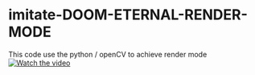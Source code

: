 # imitate-DOOM-ETERNAL-RENDER-MODE

This code use the python / openCV to achieve  render mode
[![Watch the video](https://img.youtube.com/vi/37VF9pbxNc0&ab_channel=伊巴密濃達/maxresdefault.jpg)](https://www.youtube.com/watch?v=37VF9pbxNc0&ab_channel=%E4%BC%8A%E5%B7%B4%E5%AF%86%E6%BF%83%E9%81%94)
